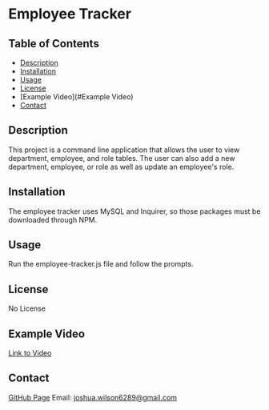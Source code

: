 # Employee Tracker

  ## Table of Contents

  * [Description](#description)
  * [Installation](#installation)
  * [Usage](#usage)
  * [License](#license)
  * [Example Video](#Example Video)
  * [Contact](#contact)
  
  ## Description
  This project is a command line application that allows the user to view department, employee, and role tables.  The user can also add a new department, employee, or role as well as update an employee's role.

  ## Installation
  The employee tracker uses MySQL and Inquirer, so those packages must be downloaded through NPM.

  ## Usage 
  Run the employee-tracker.js file and follow the prompts.

  ## License
  No License
 
  ## Example Video 
  [Link to Video](https://drive.google.com/file/d/135VkoX-8OFhilVRyQ4I-AUZTlkpXbefe/view)
  
  ## Contact 
  [GitHub Page](https://www.github.com/josh-wilson6289)
  Email: joshua.wilson6289@gmail.com
